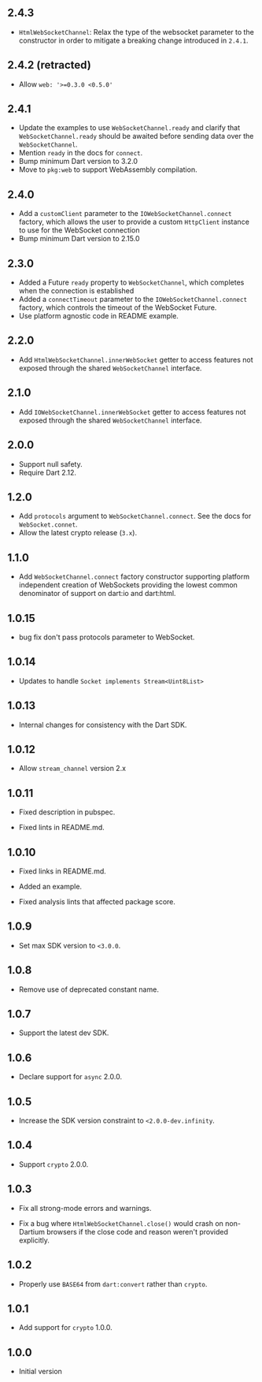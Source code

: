 ## 2.4.3

- `HtmlWebSocketChannel`: Relax the type of the websocket parameter to the
  constructor in order to mitigate a breaking change introduced in `2.4.1`.

## 2.4.2 (retracted)

- Allow `web: '>=0.3.0 <0.5.0'`

## 2.4.1

- Update the examples to use `WebSocketChannel.ready` and clarify that
  `WebSocketChannel.ready` should be awaited before sending data over the
  `WebSocketChannel`.
- Mention `ready` in the docs for `connect`.
- Bump minimum Dart version to 3.2.0
- Move to `pkg:web` to support WebAssembly compilation.

## 2.4.0

- Add a `customClient` parameter to the `IOWebSocketChannel.connect` factory,
  which allows the user to provide a custom `HttpClient` instance to use for the
  WebSocket connection
- Bump minimum Dart version to 2.15.0

## 2.3.0

- Added a Future `ready` property to `WebSocketChannel`, which completes when
  the connection is established
- Added a `connectTimeout` parameter to the `IOWebSocketChannel.connect` factory,
  which controls the timeout of the WebSocket Future.
- Use platform agnostic code in README example.

## 2.2.0

- Add `HtmlWebSocketChannel.innerWebSocket` getter to access features not exposed
  through the shared `WebSocketChannel` interface.

## 2.1.0

- Add `IOWebSocketChannel.innerWebSocket` getter to access features not exposed
  through the shared `WebSocketChannel` interface.

## 2.0.0

- Support null safety.
- Require Dart 2.12.

## 1.2.0

* Add `protocols` argument to `WebSocketChannel.connect`. See the docs for
  `WebSocket.connet`.
* Allow the latest crypto release (`3.x`).

## 1.1.0

* Add `WebSocketChannel.connect` factory constructor supporting platform
  independent creation of WebSockets providing the lowest common denominator
  of support on dart:io and dart:html.

## 1.0.15

* bug fix don't pass protocols parameter to WebSocket.

## 1.0.14

* Updates to handle `Socket implements Stream<Uint8List>`

## 1.0.13

* Internal changes for consistency with the Dart SDK.

## 1.0.12

* Allow `stream_channel` version 2.x

## 1.0.11

* Fixed description in pubspec.

* Fixed lints in README.md.

## 1.0.10

* Fixed links in README.md.

* Added an example.

* Fixed analysis lints that affected package score.

## 1.0.9

* Set max SDK version to `<3.0.0`.

## 1.0.8

* Remove use of deprecated constant name.

## 1.0.7

* Support the latest dev SDK.

## 1.0.6

* Declare support for `async` 2.0.0.

## 1.0.5

* Increase the SDK version constraint to `<2.0.0-dev.infinity`.

## 1.0.4

* Support `crypto` 2.0.0.

## 1.0.3

* Fix all strong-mode errors and warnings.

* Fix a bug where `HtmlWebSocketChannel.close()` would crash on non-Dartium
  browsers if the close code and reason weren't provided explicitly.

## 1.0.2

* Properly use `BASE64` from `dart:convert` rather than `crypto`.

## 1.0.1

* Add support for `crypto` 1.0.0.

## 1.0.0

* Initial version
